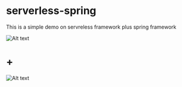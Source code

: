 # serverless-spring
This is a simple demo on servreless framework plus spring framework

![Alt text](https://i.ytimg.com/vi/Jc6Cz1Nkfd8/mqdefault_live.jpg "serverless")
# +
![Alt text](https://spring.io/img/spring-by-pivotal.png "spring")
